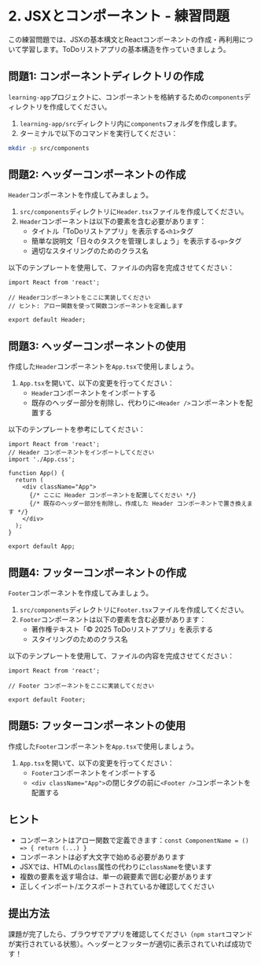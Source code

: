 # 2. JSXとコンポーネント - 練習問題

この練習問題では、JSXの基本構文とReactコンポーネントの作成・再利用について学習します。ToDoリストアプリの基本構造を作っていきましょう。

## 問題1: コンポーネントディレクトリの作成

`learning-app`プロジェクトに、コンポーネントを格納するための`components`ディレクトリを作成してください。

1. `learning-app/src`ディレクトリ内に`components`フォルダを作成します。
2. ターミナルで以下のコマンドを実行してください：

```bash
mkdir -p src/components
```

## 問題2: ヘッダーコンポーネントの作成

`Header`コンポーネントを作成してみましょう。

1. `src/components`ディレクトリに`Header.tsx`ファイルを作成してください。
2. `Header`コンポーネントは以下の要素を含む必要があります：
   - タイトル「ToDoリストアプリ」を表示する`<h1>`タグ
   - 簡単な説明文「日々のタスクを管理しましょう」を表示する`<p>`タグ
   - 適切なスタイリングのためのクラス名

以下のテンプレートを使用して、ファイルの内容を完成させてください：

```tsx
import React from 'react';

// Headerコンポーネントをここに実装してください
// ヒント: アロー関数を使って関数コンポーネントを定義します

export default Header;
```

## 問題3: ヘッダーコンポーネントの使用

作成した`Header`コンポーネントを`App.tsx`で使用しましょう。

1. `App.tsx`を開いて、以下の変更を行ってください：
   - `Header`コンポーネントをインポートする
   - 既存のヘッダー部分を削除し、代わりに`<Header />`コンポーネントを配置する

以下のテンプレートを参考にしてください：

```tsx
import React from 'react';
// Header コンポーネントをインポートしてください
import './App.css';

function App() {
  return (
    <div className="App">
      {/* ここに Header コンポーネントを配置してください */}
      {/* 既存のヘッダー部分を削除し、作成した Header コンポーネントで置き換えます */}
    </div>
  );
}

export default App;
```

## 問題4: フッターコンポーネントの作成

`Footer`コンポーネントを作成してみましょう。

1. `src/components`ディレクトリに`Footer.tsx`ファイルを作成してください。
2. `Footer`コンポーネントは以下の要素を含む必要があります：
   - 著作権テキスト「© 2025 ToDoリストアプリ」を表示する
   - スタイリングのためのクラス名

以下のテンプレートを使用して、ファイルの内容を完成させてください：

```tsx
import React from 'react';

// Footer コンポーネントをここに実装してください

export default Footer;
```

## 問題5: フッターコンポーネントの使用

作成した`Footer`コンポーネントを`App.tsx`で使用しましょう。

1. `App.tsx`を開いて、以下の変更を行ってください：
   - `Footer`コンポーネントをインポートする
   - `<div className="App">`の閉じタグの前に`<Footer />`コンポーネントを配置する

## ヒント

- コンポーネントはアロー関数で定義できます：`const ComponentName = () => { return (...) }`
- コンポーネントは必ず大文字で始める必要があります
- JSXでは、HTMLの`class`属性の代わりに`className`を使います
- 複数の要素を返す場合は、単一の親要素で囲む必要があります
- 正しくインポート/エクスポートされているか確認してください

## 提出方法

課題が完了したら、ブラウザでアプリを確認してください（`npm start`コマンドが実行されている状態）。ヘッダーとフッターが適切に表示されていれば成功です！
